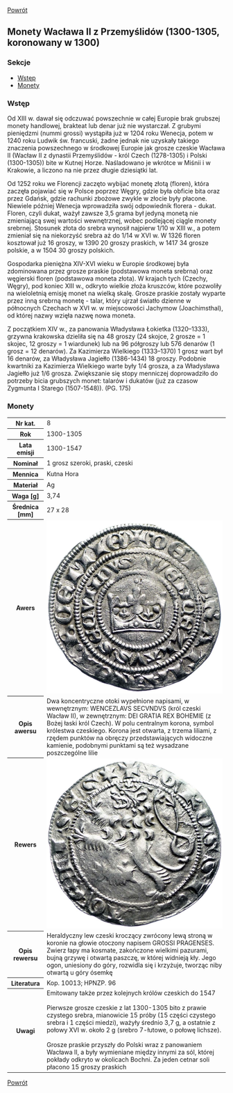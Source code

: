 [Powrót](../)


## Monety Wacława II z Przemyślidów (1300-1305, koronowany w 1300)

### Sekcje
- [Wstęp](#m1)
- [Monety](#m2)


<a id='m1'></a>
### Wstęp
Od XIII w. dawał się odczuwać powszechnie w całej Europie brak grubszej monety handlowej, brakteat lub denar już nie wystarczał. Z grubymi pieniędzmi (nummi grossi) wystąpiła już w 1204 roku Wenecja, potem w 1240 roku Ludwik św. francuski, żadne jednak nie uzyskały takiego znaczenia powszechnego w środkowej Europie jak grosze czeskie Wacława II (Wacław II z dynastii Przemyślidów - król Czech (1278-1305) i Polski (1300-1305)) bite w Kutnej Horze. Naśladowano je wkrótce w Miśnii i w Krakowie, a liczono na nie przez długie dziesiątki lat. 

Od 1252 roku we Florencji zaczęto wybijać monetę złotą (floren), która zaczęła pojawiać się w Polsce poprzez Węgry, gdzie była obficie bita oraz przez Gdańsk, gdzie rachunki zbożowe zwykle w złocie były płacone. Niewiele później Wenecja wprowadziła swój odpowiednik florera - dukat. Floren, czyli dukat, ważył zawsze 3,5 grama był jedyną monetą nie zmieniającą swej wartości wewnętrznej, wobec podlejącej ciągle monety srebrnej. Stosunek złota do srebra wynosił najpierw 1/10 w XIII w., a potem zmieniał się  na niekorzyść srebra aż do 1/14 w XVI w. W 1326 floren kosztował już 16 groszy, w 1390 20 groszy praskich, w 1417 34 grosze polskie, a w 1504 30 groszy polskich. 

Gospodarka pieniężna XIV-XVI wieku w Europie środkowej była zdominowana przez grosze praskie (podstawowa moneta srebrna) oraz węgierski floren (podstawowa moneta złota). W krajach tych (Czechy, Węgry), pod koniec XIII w., odkryto wielkie złoża kruszców, które pozwoliły na wieloletnią emisję monet na wielką skalę. Grosze praskie zostały wyparte przez inną srebrną monetę - talar, który ujrzał światło dzienne w północnych Czechach w XVI w. w miejscowości Jachymow (Joachimsthal), od której nazwy wzięła nazwę nowa moneta.

Z początkiem XIV w., za panowania Władysława Łokietka (1320–1333), grzywna krakowska dzieliła się na 48 groszy (24 skojce, 2 grosze = 1 skojec, 12 groszy = 1 wiardunek) lub na 96 półgroszy lub 576 denarów (1 grosz = 12 denarów). Za Kazimierza Wielkiego (1333–1370) 1 grosz wart był 16 denarów, za Władysława Jagiełło (1386-1434) 18 groszy. Podobnie kwartniki za Kazimierza Wielkiego warte były 1/4 grosza, a za Władysława Jagiełło już 1/6 grosza. Zwiększanie się stopy menniczej doprowadziło do potrzeby bicia grubszych monet: talarów i dukatów (już za czasow Zygmunta I Starego (1507-1548)). (PG. 175)


<a id='m2'></a>
### Monety
<table class="center">
  <tr>
    <th>Nr kat.</th>
    <td>8</td>
  </tr>
  <tr>
    <th>Rok</th>
    <td>1300-1305</td>
  </tr>
  <tr>
    <th>Lata emisji</th>
    <td>1300-1547</td>
  </tr>
  <tr>
    <th>Nominał</th>
    <td>1 grosz szeroki, praski, czeski</td>
  </tr>
  <tr>
    <th>Mennica</th>
    <td>Kutna Hora</td>
  </tr>
  <tr>
    <th>Materiał</th>
    <td>Ag</td>
  </tr>
  <tr>
    <th>Waga [g]</th>
    <td>3,74</td>
  </tr>
  <tr>
    <th>Średnica [mm]</th>
    <td>27 x 28</td>
  </tr>
  <tr>
    <th>Awers</th>
    <td><img src="images/0008 - 1300-1305 - grosz praski - Waclaw II - awers.jpg"/></td>
  </tr>
  <tr>
    <th>Opis awersu</th>
    <td>Dwa koncentryczne otoki wypełnione napisami, w wewnętrznym: WENCEZLAVS SECVNDVS (król czeski Wacław II), w zewnętrznym: DEI GRATIA REX BOHEMIE (z Bożej łaski król Czech). W polu centralnym korona, symbol królestwa czeskiego. Korona jest otwarta, z trzema liliami, z rzędem punktów na obręczy przedstawiających widoczne kamienie, podobnymi punktami są też wysadzane poszczególne lilie</td>
  </tr>
  <tr>
    <th>Rewers</th>
    <td><img src="images/0008 - 1300-1305 - grosz praski - Waclaw II - rewers.jpg"/></td>
  </tr>
  <tr>
    <th>Opis rewersu</th>
    <td>Heraldyczny lew czeski kroczący zwrócony lewą stroną w koronie na głowie otoczony napisem GROSSI PRAGENSES. Zwierz łapy ma kosmate, zakończone wielkimi pazurami, bujną grzywę i otwartą paszczę, w której widnieją kły. Jego ogon, uniesiony do góry, rozwidla się i krzyżuje, tworząc niby otwartą u góry ósemkę</td>
  </tr>
  <tr>
    <th>Literatura</th>
    <td>Kop. 10013; HPNZP. 96</td>
  </tr>
  <tr>
    <th>Uwagi</th>
    <td>Emitowany także przez kolejnych królów czeskich do 1547<br /><br />Pierwsze grosze czeskie z lat 1300-1305 bito z prawie czystego srebra, mianowicie 15 próby (15 części czystego srebra i 1 części miedzi), ważyły średnio 3,7 g, a ostatnie z połowy XVI w. około 2 g (srebro 7-łutowe, o połowę lichsze).<br /><br />Grosze praskie przyszły do Polski wraz z panowaniem Wacława II, a były wymieniane między innymi za sól, której pokłady odkryto w okolicach Bochni. Za jeden cetnar soli płacono 15 groszy praskich</td>
  </tr>
</table>


[Powrót](../)